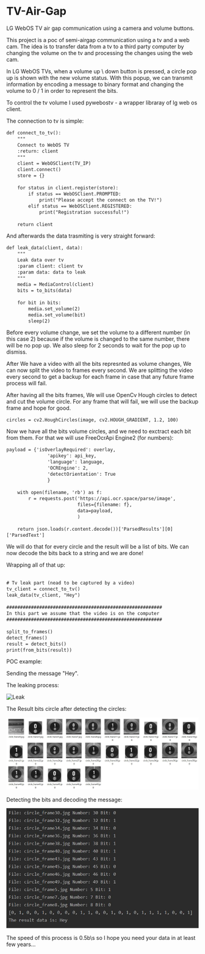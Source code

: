 # TV-Air-Gap
LG WebOS TV air gap communication using a camera and volume buttons.

This project is a poc of semi-airgap communication using a tv and a web cam.
The idea is to transfer data from a tv to a third party computer by changing the volume on the tv and processing the changes using the web cam.

In LG WebOS TVs, when a volume up \ down button is pressed, a circle pop up is shown with the new volume status.
With this popup, we can transmit information by encoding a message to binary format and changing the volume to 0 / 1 in order to represent the bits.

To control the tv volume I used pywebostv - a wrapper libraray of lg web os client.

The connection to tv is simple:

```
def connect_to_tv():
    """
    Connect to WebOS TV
    :return: client
    """
    client = WebOSClient(TV_IP)
    client.connect()
    store = {}

    for status in client.register(store):
        if status == WebOSClient.PROMPTED:
            print("Please accept the connect on the TV!")
        elif status == WebOSClient.REGISTERED:
            print("Registration successful!")

    return client
```

And afterwards the data trasmiting is very straight forward:

```
def leak_data(client, data):
    """
    Leak data over tv
    :param client: client tv
    :param data: data to leak
    """
    media = MediaControl(client)
    bits = to_bits(data)

    for bit in bits:
        media.set_volume(2)
        media.set_volume(bit)
        sleep(2)
```

Before every volume change, we set the volume to a different number (in this case 2) because if the volume is changed to the same number, there will be no pop up.
We also sleep for 2 seconds to wait for the pop up to dismiss.

After We have a video with all the bits represnted as volume changes, We can now split the video to frames every second.
We are splitting the video every second to get a backup for each frame in case that any future frame process will fail.

After having all the bits frames, We will use OpenCv Hough circles to detect and cut the volume circle.
For any frame that will fail, we will use the backup frame and hope for good.

```
circles = cv2.HoughCircles(image, cv2.HOUGH_GRADIENT, 1.2, 100)
```

Now we have all the bits volume circles, and we need to exctract each bit from them.
For that we will use FreeOcrApi Engine2 (for numbers):

```
payload = {'isOverlayRequired': overlay,
               'apikey': api_key,
               'language': language,
               'OCREngine': 2,
               'detectOrientation': True
               }

    with open(filename, 'rb') as f:
        r = requests.post('https://api.ocr.space/parse/image',
                          files={filename: f},
                          data=payload,
                          )

    return json.loads(r.content.decode())['ParsedResults'][0]['ParsedText']
```

We will do that for every circle and the result will be a list of bits.
We can now decode the bits back to a string and we are done!

Wrapping all of that up:

```

# Tv leak part (nead to be captured by a video)
tv_client = connect_to_tv()
leak_data(tv_client, "Hey")

#########################################################
In this part we assume that the video is on the computer
#########################################################

split_to_frames()
detect_frames()
result = detect_bits()
print(from_bits(result))
```

POC example:

Sending the message "Hey".

The leaking process:

![Leak](https://github.com/TalSaadi/TV-Air-Gap/blob/master/leak.gif)

The Result bits circle after detecting the circles:

![Cirlces](https://raw.githubusercontent.com/TalSaadi/TV-Air-Gap/master/circles.JPG)

Detecting the bits and decoding the message:

![Bits](https://raw.githubusercontent.com/TalSaadi/TV-Air-Gap/master/bits.JPG)

The speed of this process is 0.5b\s so I hope you need your data in at least few years...
